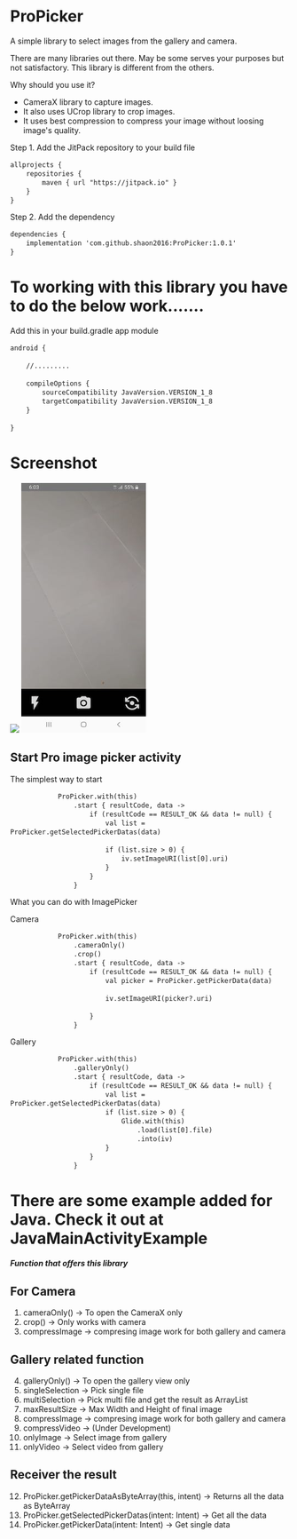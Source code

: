 # ProPicker

A simple library to select images from the gallery and camera. 

There are many libraries out there. May be some serves your purposes but not satisfactory. This library is different from the others.

Why should you use it? 

* CameraX library to capture images. 
* It also uses UCrop library to crop images. 
* It uses best compression to compress your image without loosing image's quality.


Step 1. Add the JitPack repository to your build file

```
allprojects {
    repositories {
        maven { url "https://jitpack.io" }
    }
}
```

Step 2. Add the dependency

```
dependencies {
    implementation 'com.github.shaon2016:ProPicker:1.0.1'
}

```

# To working with this library you have to do the below work.......
 

Add this in your build.gradle app module

```
android {

    //.........
    
    compileOptions {
        sourceCompatibility JavaVersion.VERSION_1_8
        targetCompatibility JavaVersion.VERSION_1_8
    }

}
```

# Screenshot


![](screenshot/image1.jpeg)     ![](screenshot/image2.jpeg)

## Start Pro image picker activity

The simplest way to start 

```
            ProPicker.with(this)
                .start { resultCode, data ->
                    if (resultCode == RESULT_OK && data != null) {
                        val list = ProPicker.getSelectedPickerDatas(data)

                        if (list.size > 0) {
                            iv.setImageURI(list[0].uri)
                        }
                    }
                }
```

What you can do with ImagePicker

Camera

```
            ProPicker.with(this)
                .cameraOnly()
                .crop()
                .start { resultCode, data ->
                    if (resultCode == RESULT_OK && data != null) {
                        val picker = ProPicker.getPickerData(data)

                        iv.setImageURI(picker?.uri)

                    }
                }
```

Gallery

```
            ProPicker.with(this)
                .galleryOnly()
                .start { resultCode, data ->
                    if (resultCode == RESULT_OK && data != null) {
                        val list = ProPicker.getSelectedPickerDatas(data)
                        if (list.size > 0) {
                            Glide.with(this)
                                .load(list[0].file)
                                .into(iv)
                        }
                    }
                }
```

# There are some example added for Java. Check it out at JavaMainActivityExample


##### Function that offers this library

## For Camera

1. cameraOnly() -> To open the CameraX only
3. crop() -> Only works with camera
3. compressImage -> compresing image work for both gallery and camera


## Gallery related function
4. galleryOnly() -> To open the gallery view only
5. singleSelection -> Pick single file
6. multiSelection -> Pick multi file and get the result as ArrayList    
7. maxResultSize -> Max Width and Height of final image
8. compressImage -> compresing image work for both gallery and camera
9. compressVideo -> (Under Development)
10. onlyImage -> Select image from gallery
11. onlyVideo -> Select video from gallery

## Receiver the result

12. ProPicker.getPickerDataAsByteArray(this, intent) -> Returns all the data as ByteArray 
13. ProPicker.getSelectedPickerDatas(intent: Intent) -> Get all the data 
14. ProPicker.getPickerData(intent: Intent) -> Get single data 
